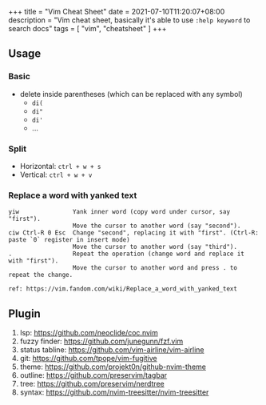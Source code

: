 +++
title = "Vim Cheat Sheet"
date = 2021-07-10T11:20:07+08:00
description = "Vim cheat sheet, basically it's able to use `:help keyword` to search docs"
tags = [
	"vim", "cheatsheet"
]
+++

## Usage

### Basic
- delete inside parentheses (which can be replaced with any symbol)
  - `di(`
  - `di"` 
  - `di'`
  - ...

### Split
- Horizontal: `ctrl + w + s`
- Vertical: `ctrl + w + v`

### Replace a word with yanked text
```
yiw               Yank inner word (copy word under cursor, say "first").
                  Move the cursor to another word (say "second").
ciw Ctrl-R 0 Esc  Change "second", replacing it with "first". (Ctrl-R: paste `0` register in insert mode)
                  Move the cursor to another word (say "third").
.                 Repeat the operation (change word and replace it with "first").
                  Move the cursor to another word and press . to repeat the change.
      
ref: https://vim.fandom.com/wiki/Replace_a_word_with_yanked_text
```

## Plugin
1. lsp: https://github.com/neoclide/coc.nvim
2. fuzzy finder: https://github.com/junegunn/fzf.vim 
3. status tabline: https://github.com/vim-airline/vim-airline
4. git: https://github.com/tpope/vim-fugitive
5. theme: https://github.com/projekt0n/github-nvim-theme
6. outline: https://github.com/preservim/tagbar
7. tree: https://github.com/preservim/nerdtree
8. syntax: https://github.com/nvim-treesitter/nvim-treesitter


